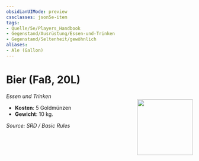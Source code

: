 ```yaml
---
obsidianUIMode: preview
cssclasses: json5e-item
tags:
- Quelle/5e/Players_Handbook
- Gegenstand/Ausrüstung/Essen-und-Trinken
- Gegenstand/Seltenheit/gewöhnlich
aliases: 
- Ale (Gallon)
---
```

# Bier (Faß, 20L)
*Essen und Trinken*  
<img src="Symbolik/Gegenstände.webp" align="right" width="150">

- **Kosten**: 5 Goldmünzen
- **Gewicht**: 10 kg.

*Source: SRD / Basic Rules*
